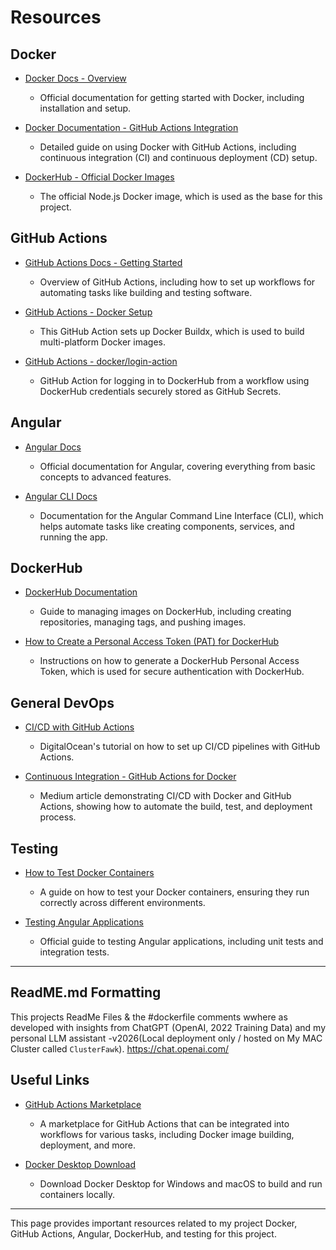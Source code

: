 # Resources

## Docker

- [Docker Docs - Overview](https://docs.docker.com/get-started/)
  - Official documentation for getting started with Docker, including installation and setup.
  
- [Docker Documentation - GitHub Actions Integration](https://docs.docker.com/ci-cd/github-actions/)
  - Detailed guide on using Docker with GitHub Actions, including continuous integration (CI) and continuous deployment (CD) setup.

- [DockerHub - Official Docker Images](https://hub.docker.com/_/node)
  - The official Node.js Docker image, which is used as the base for this project.

## GitHub Actions

- [GitHub Actions Docs - Getting Started](https://docs.github.com/en/actions/learn-github-actions/introduction-to-github-actions)
  - Overview of GitHub Actions, including how to set up workflows for automating tasks like building and testing software.
  
- [GitHub Actions - Docker Setup](https://github.com/docker/setup-buildx-action)
  - This GitHub Action sets up Docker Buildx, which is used to build multi-platform Docker images.

- [GitHub Actions - docker/login-action](https://github.com/docker/login-action)
  - GitHub Action for logging in to DockerHub from a workflow using DockerHub credentials securely stored as GitHub Secrets.

## Angular

- [Angular Docs](https://angular.io/docs)
  - Official documentation for Angular, covering everything from basic concepts to advanced features.

- [Angular CLI Docs](https://angular.io/cli)
  - Documentation for the Angular Command Line Interface (CLI), which helps automate tasks like creating components, services, and running the app.

## DockerHub

- [DockerHub Documentation](https://docs.docker.com/docker-hub/)
  - Guide to managing images on DockerHub, including creating repositories, managing tags, and pushing images.

- [How to Create a Personal Access Token (PAT) for DockerHub](https://docs.docker.com/docker-hub/access-tokens/)
  - Instructions on how to generate a DockerHub Personal Access Token, which is used for secure authentication with DockerHub.

## General DevOps

- [CI/CD with GitHub Actions](https://www.digitalocean.com/community/tutorials)
  - DigitalOcean's tutorial on how to set up CI/CD pipelines with GitHub Actions.

- [Continuous Integration - GitHub Actions for Docker](https://medium.com/@adnan.tutorials/docker-with-github-actions-continuous-integration-431982def7d4)
  - Medium article demonstrating CI/CD with Docker and GitHub Actions, showing how to automate the build, test, and deployment process.

## Testing

- [How to Test Docker Containers](https://docs.docker.com/get-started/part4/)
  - A guide on how to test your Docker containers, ensuring they run correctly across different environments.

- [Testing Angular Applications](https://angular.io/guide/testing)
  - Official guide to testing Angular applications, including unit tests and integration tests.

---
## ReadME.md Formatting 
This projects ReadMe Files & the #dockerfile comments wwhere as developed with insights from ChatGPT (OpenAI, 2022 Training Data) and my personal LLM assistant -v2026(Local deployment only / hosted on My MAC Cluster called `ClusterFawk`).
https://chat.openai.com/

## Useful Links

- [GitHub Actions Marketplace](https://github.com/marketplace?type=actions)
  - A marketplace for GitHub Actions that can be integrated into workflows for various tasks, including Docker image building, deployment, and more.

- [Docker Desktop Download](https://www.docker.com/products/docker-desktop)
  - Download Docker Desktop for Windows and macOS to build and run containers locally.

---

This page provides important resources related to my project Docker, GitHub Actions, Angular, DockerHub, and testing for this project. 

